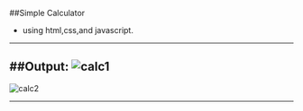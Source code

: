 ##Simple Calculator
- using html,css,and javascript.
-------
##Output:
![calc1](https://github.com/lvcc-wad/Students/blob/master/BSIS/Requinto-Angela-Mikaela/Simple-JS-Calculator/Screenshot_2016-10-16-16-20-38.png)
--------
![calc2](https://github.com/lvcc-wad/Students/blob/master/BSIS/Requinto-Angela-Mikaela/Simple-JS-Calculator/Screenshot_2016-10-16-16-21-06.png)

_________
